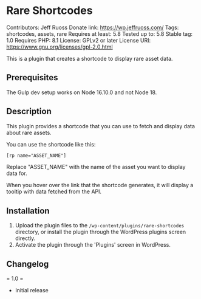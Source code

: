 # Rare Shortcodes
Contributors: Jeff Ruoss
Donate link: https://wp.jeffruoss.com/
Tags: shortcodes, assets, rare
Requires at least: 5.8
Tested up to: 5.8
Stable tag: 1.0
Requires PHP: 8.1
License: GPLv2 or later
License URI: https://www.gnu.org/licenses/gpl-2.0.html

This is a plugin that creates a shortcode to display rare asset data.

## Prerequisites
The Gulp dev setup works on Node 16.10.0 and not Node 18. 

## Description

This plugin provides a shortcode that you can use to fetch and display data about rare assets.

You can use the shortcode like this:

```html
[rp name="ASSET_NAME"]
```

Replace "ASSET_NAME" with the name of the asset you want to display data for.

When you hover over the link that the shortcode generates, it will display a tooltip with data fetched from the API.

## Installation

1. Upload the plugin files to the `/wp-content/plugins/rare-shortcodes` directory, or install the plugin through the WordPress plugins screen directly.
2. Activate the plugin through the 'Plugins' screen in WordPress.

## Changelog

= 1.0 =
* Initial release
